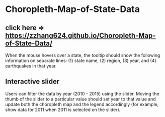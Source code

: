 # Choropleth-Map-of-State-Data

## click here => https://zzhang624.github.io/Choropleth-Map-of-State-Data/

When the mouse hovers over a state, the tooltip should show the following information on separate lines: (1) state name, (2) region, (3) year, and (4) earthquakes in that year. 

## Interactive slider 
Users can filter the data by year (2010 - 2015) using the slider. Moving the thumb of the slider to a particular value should set year to that value and update both the choropleth map and the legend accordingly (for example, show data for 2011 when 2011 is selected on the slider). 
